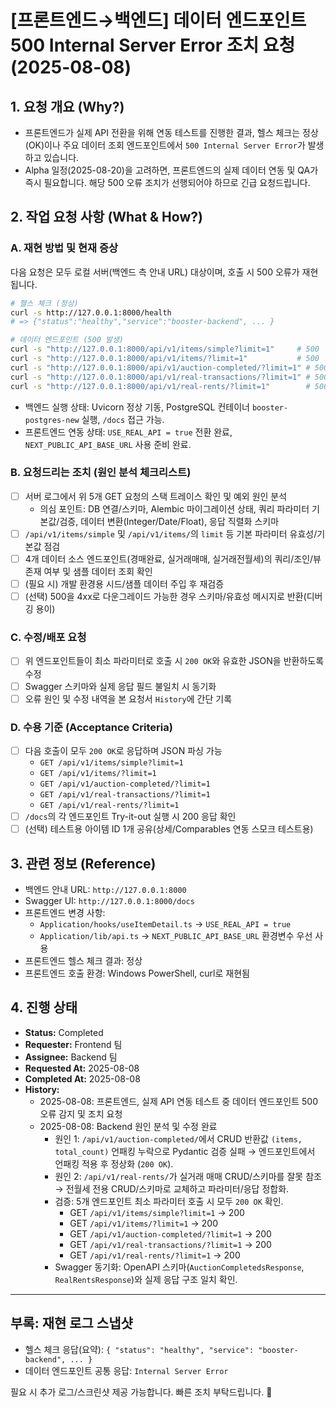# [프론트엔드→백엔드] 데이터 엔드포인트 500 Internal Server Error 조치 요청 (2025-08-08)

## 1. 요청 개요 (Why?)

- 프론트엔드가 실제 API 전환을 위해 연동 테스트를 진행한 결과, 헬스 체크는 정상(OK)이나 주요 데이터 조회 엔드포인트에서 `500 Internal Server Error`가 발생하고 있습니다.
- Alpha 일정(2025-08-20)을 고려하면, 프론트엔드의 실제 데이터 연동 및 QA가 즉시 필요합니다. 해당 500 오류 조치가 선행되어야 하므로 긴급 요청드립니다.

## 2. 작업 요청 사항 (What & How?)

### A. 재현 방법 및 현재 증상

다음 요청은 모두 로컬 서버(백엔드 측 안내 URL) 대상이며, 호출 시 500 오류가 재현됩니다.

```bash
# 헬스 체크 (정상)
curl -s http://127.0.0.1:8000/health
# => {"status":"healthy","service":"booster-backend", ... }

# 데이터 엔드포인트 (500 발생)
curl -s "http://127.0.0.1:8000/api/v1/items/simple?limit=1"     # 500
curl -s "http://127.0.0.1:8000/api/v1/items/?limit=1"           # 500
curl -s "http://127.0.0.1:8000/api/v1/auction-completed/?limit=1" # 500
curl -s "http://127.0.0.1:8000/api/v1/real-transactions/?limit=1" # 500
curl -s "http://127.0.0.1:8000/api/v1/real-rents/?limit=1"        # 500
```

- 백엔드 실행 상태: Uvicorn 정상 기동, PostgreSQL 컨테이너 `booster-postgres-new` 실행, `/docs` 접근 가능.
- 프론트엔드 연동 상태: `USE_REAL_API = true` 전환 완료, `NEXT_PUBLIC_API_BASE_URL` 사용 준비 완료.

### B. 요청드리는 조치 (원인 분석 체크리스트)

- [ ] 서버 로그에서 위 5개 GET 요청의 스택 트레이스 확인 및 예외 원인 분석
  - 의심 포인트: DB 연결/스키마, Alembic 마이그레이션 상태, 쿼리 파라미터 기본값/검증, 데이터 변환(Integer/Date/Float), 응답 직렬화 스키마
- [ ] `/api/v1/items/simple` 및 `/api/v1/items/`의 `limit` 등 기본 파라미터 유효성/기본값 점검
- [ ] 4개 데이터 소스 엔드포인트(경매완료, 실거래매매, 실거래전월세)의 쿼리/조인/뷰 존재 여부 및 샘플 데이터 조회 확인
- [ ] (필요 시) 개발 환경용 시드/샘플 데이터 주입 후 재검증
- [ ] (선택) 500을 4xx로 다운그레이드 가능한 경우 스키마/유효성 메시지로 반환(디버깅 용이)

### C. 수정/배포 요청

- [ ] 위 엔드포인트들이 최소 파라미터로 호출 시 `200 OK`와 유효한 JSON을 반환하도록 수정
- [ ] Swagger 스키마와 실제 응답 필드 불일치 시 동기화
- [ ] 오류 원인 및 수정 내역을 본 요청서 `History`에 간단 기록

### D. 수용 기준 (Acceptance Criteria)

- [ ] 다음 호출이 모두 `200 OK`로 응답하며 JSON 파싱 가능
  - `GET /api/v1/items/simple?limit=1`
  - `GET /api/v1/items/?limit=1`
  - `GET /api/v1/auction-completed/?limit=1`
  - `GET /api/v1/real-transactions/?limit=1`
  - `GET /api/v1/real-rents/?limit=1`
- [ ] `/docs`의 각 엔드포인트 Try-it-out 실행 시 200 응답 확인
- [ ] (선택) 테스트용 아이템 ID 1개 공유(상세/Comparables 연동 스모크 테스트용)

## 3. 관련 정보 (Reference)

- 백엔드 안내 URL: `http://127.0.0.1:8000`
- Swagger UI: `http://127.0.0.1:8000/docs`
- 프론트엔드 변경 사항:
  - `Application/hooks/useItemDetail.ts` → `USE_REAL_API = true`
  - `Application/lib/api.ts` → `NEXT_PUBLIC_API_BASE_URL` 환경변수 우선 사용
- 프론트엔드 헬스 체크 결과: 정상
- 프론트엔드 호출 환경: Windows PowerShell, curl로 재현됨

## 4. 진행 상태

- **Status:** Completed
- **Requester:** Frontend 팀
- **Assignee:** Backend 팀
- **Requested At:** 2025-08-08
- **Completed At:** 2025-08-08
- **History:**
  - 2025-08-08: 프론트엔드, 실제 API 연동 테스트 중 데이터 엔드포인트 500 오류 감지 및 조치 요청
  - 2025-08-08: Backend 원인 분석 및 수정 완료
    - 원인 1: `/api/v1/auction-completed/`에서 CRUD 반환값 `(items, total_count)` 언패킹 누락으로 Pydantic 검증 실패 → 엔드포인트에서 언패킹 적용 후 정상화 (`200 OK`).
    - 원인 2: `/api/v1/real-rents/`가 실거래 매매 CRUD/스키마를 잘못 참조 → 전월세 전용 CRUD/스키마로 교체하고 파라미터/응답 정합화.
    - 검증: 5개 엔드포인트 최소 파라미터 호출 시 모두 `200 OK` 확인.
      - GET `/api/v1/items/simple?limit=1` → 200
      - GET `/api/v1/items/?limit=1` → 200
      - GET `/api/v1/auction-completed/?limit=1` → 200
      - GET `/api/v1/real-transactions/?limit=1` → 200
      - GET `/api/v1/real-rents/?limit=1` → 200
    - Swagger 동기화: OpenAPI 스키마(`AuctionCompletedsResponse`, `RealRentsResponse`)와 실제 응답 구조 일치 확인.

---

## 부록: 재현 로그 스냅샷

- 헬스 체크 응답(요약): `{ "status": "healthy", "service": "booster-backend", ... }`
- 데이터 엔드포인트 공통 응답: `Internal Server Error`

필요 시 추가 로그/스크린샷 제공 가능합니다. 빠른 조치 부탁드립니다. 🙏
